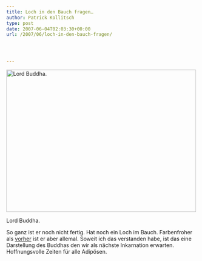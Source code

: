 ```yaml
---
title: Loch in den Bauch fragen…
author: Patrick Kollitsch
type: post
date: 2007-06-04T02:03:30+00:00
url: /2007/06/loch-in-den-bauch-fragen/




---
```

<div class="flickr">
  <a href="http://flickr.com/photos/schreibblogade/529489668/"><img src="//farm2.static.flickr.com/1189/529489668_0baaabbbc7.jpg" width="500" height="375" alt="Lord Buddha." /></a></p> 
  
  <p>
    Lord Buddha.
  </p>
</div>

So ganz ist er noch nicht fertig. Hat noch ein Loch im Bauch. Farbenfroher als [vorher][1] ist er aber allemal. Soweit ich das verstanden habe, ist das eine Darstellung des Buddhas den wir als nächste Inkarnation erwarten. Hoffnungsvolle Zeiten für alle Adipösen.

 [1]: http://flickr.com/photos/schreibblogade/409720931/